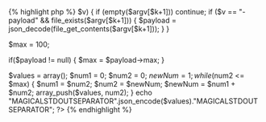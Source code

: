 <div class="php">{% highlight php %}
<?php
$payload = null;
global $argv;
foreach($argv as $k => $v) {
    if (empty($argv[$k+1])) continue;
    if ($v == "-payload" && file_exists($argv[$k+1])) {
        $payload = json_decode(file_get_contents($argv[$k+1]));
    }
}

$max = 100;

if($payload != null) {
    $max = $payload->max;
}

$values = array();
$num1 = 0;
$num2 = 0;
$newNum = 1;
while($num2 <= $max) {
    $num1 = $num2;
    $num2 = $newNum;
    $newNum = $num1 + $num2;
    array_push($values, num2);
}
echo "MAGICALSTDOUTSEPARATOR".json_encode($values)."MAGICALSTDOUTSEPARATOR";
?>
{% endhighlight %}
</div>
